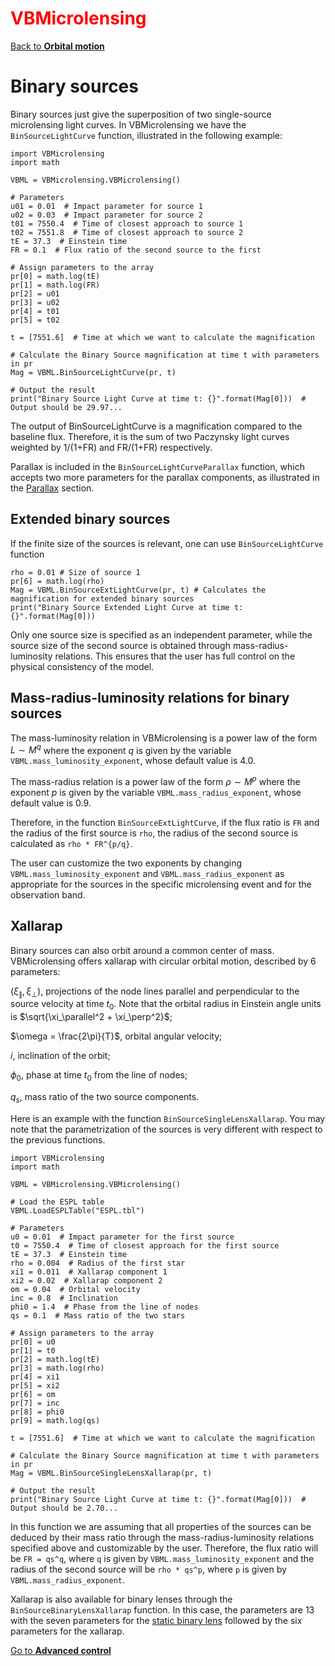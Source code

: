 # <span style="color:red">VBMicrolensing</span>

[Back to **Orbital motion**](OrbitalMotion.md)

# Binary sources

Binary sources just give the superposition of two single-source microlensing light curves. In VBMicrolensing we have the `BinSourceLightCurve` function, illustrated in the following example:

```
import VBMicrolensing
import math

VBML = VBMicrolensing.VBMicrolensing()

# Parameters
u01 = 0.01  # Impact parameter for source 1
u02 = 0.03  # Impact parameter for source 2
t01 = 7550.4  # Time of closest approach to source 1
t02 = 7551.8  # Time of closest approach to source 2
tE = 37.3  # Einstein time
FR = 0.1  # Flux ratio of the second source to the first

# Assign parameters to the array
pr[0] = math.log(tE)
pr[1] = math.log(FR)
pr[2] = u01
pr[3] = u02
pr[4] = t01
pr[5] = t02

t = [7551.6]  # Time at which we want to calculate the magnification

# Calculate the Binary Source magnification at time t with parameters in pr
Mag = VBML.BinSourceLightCurve(pr, t)

# Output the result
print("Binary Source Light Curve at time t: {}".format(Mag[0]))  # Output should be 29.97...
```

The output of BinSourceLightCurve is a magnification compared to the baseline flux. Therefore, it is the sum of two Paczynsky light curves weighted by 1/(1+FR) and FR/(1+FR) respectively.

Parallax is included in the `BinSourceLightCurveParallax` function, which accepts two more parameters for the parallax components, as illustrated in the [Parallax](Parallax.md) section.

## Extended binary sources

If the finite size of the sources is relevant, one can use `BinSourceLightCurve` function

```
rho = 0.01 # Size of source 1
pr[6] = math.log(rho) 
Mag = VBML.BinSourceExtLightCurve(pr, t) # Calculates the magnification for extended binary sources
print("Binary Source Extended Light Curve at time t: {}".format(Mag[0]))  
```

Only one source size is specified as an independent parameter, while the source size of the second source is obtained through mass-radius-luminosity relations. This ensures that the user has full control on the physical consistency of the model.

## Mass-radius-luminosity relations for binary sources

The mass-luminosity relation in VBMicrolensing is a power law of the form $L \sim M^q$ where the exponent $q$ is given by the variable `VBML.mass_luminosity_exponent`, whose default value is $4.0$.

The mass-radius relation is a power law of the form $\rho \sim M^p$ where the exponent $p$ is given by the variable `VBML.mass_radius_exponent`, whose default value is $0.9$.

Therefore, in the function `BinSourceExtLightCurve`, if the flux ratio is `FR` and the radius of the first source is `rho`, the radius of the second source is calculated as `rho * FR^{p/q}`.

The user can customize the two exponents by changing `VBML.mass_luminosity_exponent` and `VBML.mass_radius_exponent` as appropriate for the sources in the specific microlensing event and for the observation band.

## Xallarap

Binary sources can also orbit around a common center of mass. VBMicrolensing offers xallarap with circular orbital motion, described by 6 parameters:

$(\xi_\parallel, \xi_\perp)$, projections of the node lines parallel and perpendicular to the source velocity at time $t_0$. Note that the orbital radius in Einstein angle units is $\sqrt{\xi_\parallel^2 + \xi_\perp^2}$;

$\omega = \frac{2\pi}{T}$, orbital angular velocity;

$i$, inclination of the orbit;

$\phi_0$, phase at time $t_0$ from the line of nodes;

$q_s$, mass ratio of the two source components.

Here is an example with the function `BinSourceSingleLensXallarap`. You may note that the parametrization of the sources is very different with respect to the previous functions.

```
import VBMicrolensing
import math

VBML = VBMicrolensing.VBMicrolensing()

# Load the ESPL table
VBML.LoadESPLTable("ESPL.tbl")

# Parameters
u0 = 0.01  # Impact parameter for the first source
t0 = 7550.4  # Time of closest approach for the first source
tE = 37.3  # Einstein time
rho = 0.004  # Radius of the first star
xi1 = 0.011  # Xallarap component 1
xi2 = 0.02  # Xallarap component 2
om = 0.04  # Orbital velocity
inc = 0.8  # Inclination
phi0 = 1.4  # Phase from the line of nodes
qs = 0.1  # Mass ratio of the two stars

# Assign parameters to the array
pr[0] = u0
pr[1] = t0
pr[2] = math.log(tE)
pr[3] = math.log(rho)
pr[4] = xi1
pr[5] = xi2
pr[6] = om
pr[7] = inc
pr[8] = phi0
pr[9] = math.log(qs)

t = [7551.6]  # Time at which we want to calculate the magnification

# Calculate the Binary Source magnification at time t with parameters in pr
Mag = VBML.BinSourceSingleLensXallarap(pr, t)

# Output the result
print("Binary Source Light Curve at time t: {}".format(Mag[0]))  # Output should be 2.70...
```

In this function we are assuming that all properties of the sources can be deduced by their mass ratio through the mass-radius-luminosity relations specified above and customizable by the user. Therefore, the flux ratio will be `FR = qs^q`, where `q` is given by `VBML.mass_luminosity_exponent` and the radius of the second source will be `rho * qs^p`, where `p` is given by `VBML.mass_radius_exponent`.

Xallarap is also available for binary lenses through the `BinSourceBinaryLensXallarap` function. In this case, the parameters are 13 with the seven parameters for the [static binary lens](BinaryLenses.md) followed by the six parameters for the xallarap.

[Go to **Advanced control**](AdvancedControl.md)
